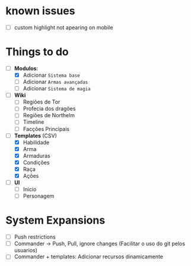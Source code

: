 # known issues
- [ ] custom highlight not apearing on mobile

# Things to do
- [ ] **Modulos**:
	- [x] Adicionar `Sistema base` 
	- [ ] Adicionar `Armas avançadas`
	- [ ] Adicionar `Sistema de magia`
- [ ] **Wiki**
	- [ ] Regiões de Tor
	- [ ] Profecia dos dragões
	- [ ] Regiões de Northelm
	- [ ] Timeline
	- [ ] Facções Principais
- [ ] **Templates** (CSV)
	- [x] Habilidade
	- [x] Arma
	- [x] Armaduras
	- [x] Condições
	- [x] Raça
	- [x] Ações
- [ ] **UI**
	- [ ] Inicio
	- [ ] Personagem

# System Expansions
- [ ] Push restrictions
- [ ] Commander -> Push, Pull, ignore changes (Facilitar o uso do git pelos usuarios)
- [ ] Commander + templates: Adicionar recursos dinamicamente
